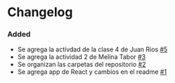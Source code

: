# Changelog

### Added
- Se agrega la activdad de la clase 4 de Juan Rios [#5](https://github.com/melinatabor/ProyectoDAWeb/pull/5)
- Se agrega la actividad 2 de Melina Tabor [#3](https://github.com/melinatabor/ProyectoDAWeb/pull/3)
- Se organizan las carpetas del repositorio [#2](https://github.com/melinatabor/ProyectoDAWeb/pull/2)
- Se agrega app de React y cambios en el readme [#1](https://github.com/melinatabor/ProyectoDAWeb/pull/1)
